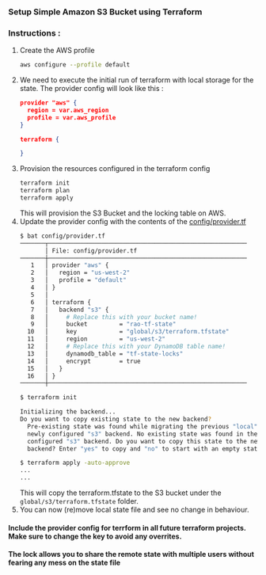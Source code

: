 ###  Setup Simple Amazon S3 Bucket using Terraform

### Instructions : 

1. Create the AWS profile 
    ```bash
    aws configure --profile default
    ```
1. We need to execute the initial run of terraform with local storage for the state. The provider config will look like this : 
    ```json
    provider "aws" {
      region = var.aws_region
      profile = var.aws_profile
    }
    
    terraform {
    
    }
    ```
1. Provision the resources configured in the terraform config
    ```bash
    terraform init 
    terraform plan
    terraform apply 
    ```
    This will provision the S3 Bucket and the locking table on AWS.
1. Update the provider config with the contents of the [config/provider.tf](config/provider.tf)
    ```bash
    $ bat config/provider.tf
    ───────┬────────────────────────────────────────────────────────
           │ File: config/provider.tf
    ───────┼────────────────────────────────────────────────────────
       1   │ provider "aws" {
       2   │   region = "us-west-2"
       3   │   profile = "default"
       4   │ }
       5   │ 
       6   │ terraform {
       7   │   backend "s3" {
       8   │     # Replace this with your bucket name!
       9   │     bucket         = "rao-tf-state"
      10   │     key            = "global/s3/terraform.tfstate"
      11   │     region         = "us-west-2"
      12   │     # Replace this with your DynamoDB table name!
      13   │     dynamodb_table = "tf-state-locks"
      14   │     encrypt        = true
      15   │   }
      16   │ }
    ───────┼────────────────────────────────────────────────────────
    ```
    ```bash
    $ terraform init 
    
    Initializing the backend...
    Do you want to copy existing state to the new backend?
      Pre-existing state was found while migrating the previous "local" backend to the
      newly configured "s3" backend. No existing state was found in the newly
      configured "s3" backend. Do you want to copy this state to the new "s3"
      backend? Enter "yes" to copy and "no" to start with an empty state.
    
    $ terraform apply -auto-approve
    ...
    ...
    ```
    This will copy the terraform.tfstate to the S3 bucket under the `global/s3/terraform.tfstate` folder.
1. You can now (re)move local state file and see no change in behaviour. 



#### Include the provider config for terrform in all future terraform projects. Make sure to change the key to avoid any overrites. 

#### The lock allows you to share the remote state with multiple users without fearing any mess on the state file